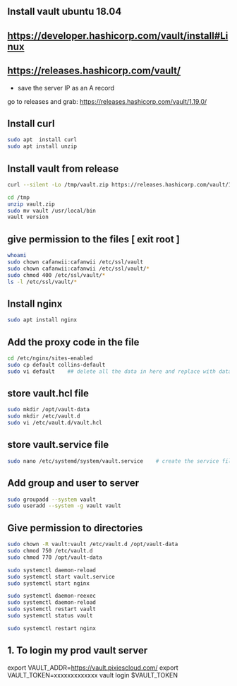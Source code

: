 ## Install vault  ubuntu 18.04
## https://developer.hashicorp.com/vault/install#Linux
## https://releases.hashicorp.com/vault/

- save the server IP as an A record

go to releases and grab: https://releases.hashicorp.com/vault/1.19.0/

## Install curl
```sh
sudo apt  install curl
sudo apt install unzip
```

## Install vault from release
```sh
curl --silent -Lo /tmp/vault.zip https://releases.hashicorp.com/vault/1.19.0/vault_1.19.0_linux_amd64.zip

cd /tmp
unzip vault.zip
sudo mv vault /usr/local/bin
vault version
```


## give permission to the files  [ exit root ]
```sh
whoami
sudo chown cafanwii:cafanwii /etc/ssl/vault
sudo chown cafanwii:cafanwii /etc/ssl/vault/*
sudo chmod 400 /etc/ssl/vault/*
ls -l /etc/ssl/vault/*
```

## Install nginx
```sh
sudo apt install nginx
```

## Add the proxy code in the file
```sh
cd /etc/nginx/sites-enabled
sudo cp default collins-default
sudo vi default    ## delete all the data in here and replace with data in proxy file
```

## store vault.hcl file
```sh
sudo mkdir /opt/vault-data
sudo mkdir /etc/vault.d
sudo vi /etc/vault.d/vault.hcl   
```

## store vault.service file
```sh
sudo nano /etc/systemd/system/vault.service    # create the service file here
```

## Add group and user to server
```sh
sudo groupadd --system vault
sudo useradd --system -g vault vault
```

## Give permission to directories
```sh
sudo chown -R vault:vault /etc/vault.d /opt/vault-data
sudo chmod 750 /etc/vault.d
sudo chmod 770 /opt/vault-data
```

```sh
sudo systemctl daemon-reload
sudo systemctl start vault.service
sudo systemctl start nginx
```

```sh
sudo systemctl daemon-reexec
sudo systemctl daemon-reload
sudo systemctl restart vault
sudo systemctl status vault

sudo systemctl restart nginx
```

## 1. To login my prod vault server
export VAULT_ADDR=https://vault.pixiescloud.com/
export VAULT_TOKEN=xxxxxxxxxxxxx
vault login $VAULT_TOKEN